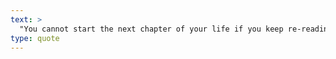 ```yaml
---
text: >
  "You cannot start the next chapter of your life if you keep re-reading the last one." - Michael McMillan
type: quote
---
```


